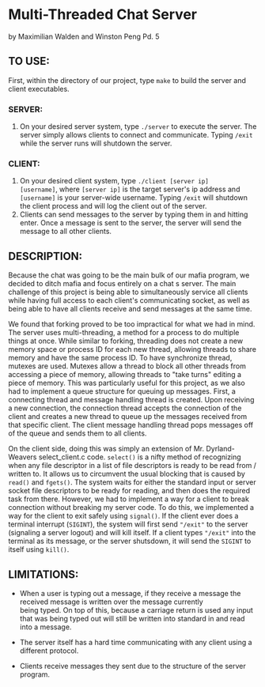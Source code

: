 # Multi-Threaded Chat Server
by Maximilian Walden and Winston Peng
Pd. 5

## TO USE:

First, within the directory of our project, type <code>make</code> to build the server and client executables.

### SERVER:
1. On your desired server system, type <code>./server</code> to execute the server.
   The server simply allows clients to connect and communicate. Typing <code>/exit</code> while the server runs
   will shutdown the server.

### CLIENT:
1. On your desired client system, type <code>./client [server ip] [username]</code>, where <code>[server ip]</code>
   is the target server's ip address and <code>[username]</code> is your server-wide username. Typing <code>/exit</code>
   will shutdown the client process and will log the client out of the server.
2. Clients can send messages to the server by typing them in and hitting enter. Once a message is sent to the server,
   the server will send the message to all other clients.

## DESCRIPTION:

  Because the chat was going to be the main bulk of our mafia program, we decided to ditch mafia and focus entirely on a chat s
  server. The main challenge of this project is being able to simultaneously service all clients while having full access to each
  client's communicating socket, as  well as being able to have all clients receive and send messages at the same time.

  We found that forking proved to be too impractical for what we had in mind. The server uses multi-threading, a method for a process to do multiple things at once. While similar to forking, threading does not create a new memory space or process ID for each new thread, allowing threads to share memory and have the same process ID. To have synchronize thread, mutexes are used. Mutexes allow a thread to block all other threads from accessing a piece of memory, allowing threads to "take turns" editing a piece of memory. This was particularly useful for this project, as we also had to implement a queue structure for queuing up messages. First, a connecting thread and message handling thread is created. Upon receiving a new connection, the connection thread accepts the connection of the client and creates a new thread to queue up the messages received from that specific client. The client message handling thread pops messages off of the queue and sends them to all clients.

  On the client side, doing this was simply an extension of Mr. Dyrland- Weavers select_client.c code. <code>select()</code> is a nifty method of recognizing when any file descriptor in a list of file descriptors is ready to be read from / written to. It allows us to circumvent the usual blocking that is caused by <code>read()</code> and <code>fgets()</code>. The system waits for either the standard input or server socket file descriptors to be ready for reading, and then does the required task from there. However, we had to implement a way for a client to break connection without breaking my server code. To do this, we implemented a way for the client to exit safely using <code>signal()</code>. If the client ever does a terminal interrupt (<code>SIGINT</code>), the system will first send <code>"/exit"</code> to the server (signaling a server logout) and will kill itself. If a client types <code>"/exit"</code> into the terminal as its message, or the server shutsdown, it will send the <code>SIGINT</code> to itself using <code>kill()</code>.

## LIMITATIONS:

  - When a user is typing out a message, if they receive a message the received message is written over the message currently     
  being typed. On top of this, because a carriage return is used any input that was being typed out will still be written into
  standard in and read into a message.

  - The server itself has a hard time communicating with any client using a different protocol.

  - Clients receive messages they sent due to the structure of the server program.
